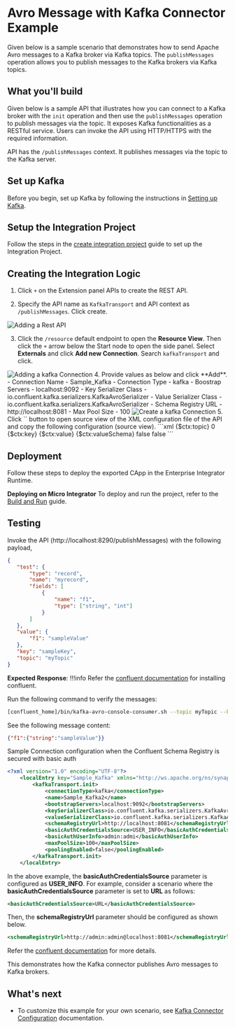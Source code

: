 # Avro Message with Kafka Connector Example

Given below is a sample scenario that demonstrates how to send Apache Avro messages to a Kafka broker via Kafka topics. The `publishMessages` operation allows you to publish messages to the Kafka brokers via Kafka topics.

## What you'll build

Given below is a sample API that illustrates how you can connect to a Kafka broker with the `init` operation and then use the `publishMessages` operation to publish messages via the topic. It exposes Kafka functionalities as a RESTful service. Users can invoke the API using HTTP/HTTPS with the required information.

API has the `/publishMessages` context. It publishes messages via the topic to the Kafka server.

## Set up Kafka

Before you begin, set up Kafka by following the instructions in [Setting up Kafka](setting-up-kafka.md).

## Setup the Integration Project

Follow the steps in the [create integration project]({{base_path}}/develop/create-integration-project/) guide to set up the Integration Project.
## Creating the Integration Logic

1. Click `+` on the Extension panel APIs to create the REST API.

2. Specify the API name as `KafkaTransport` and API context as `/publishMessages`. Click create.

<img src="{{base_path}}/assets/img/integrate/connectors/kafka-avro-example-1.png" title="Adding a Rest API" alt="Adding a Rest API" />

3. Click the `/resource` default endpoint to open the **Resource View**. Then click the `+` arrow below the Start node to open the side panel. Select **Externals** and click **Add new Connection**. Search `kafkaTransport` and click.
<img src="{{base_path}}/assets/img/integrate/connectors/kafka-avro-example-2.png" title="Adding a kafka Connection" alt="Adding a kafka Connection"/>
4. Provide values as below and click **Add**.
    - Connection Name - Sample_Kafka
    - Connection Type - kafka
    - Boostrap Servers - localhost:9092
    - Key Serializer Class - io.confluent.kafka.serializers.KafkaAvroSerializer
    - Value Serializer Class - io.confluent.kafka.serializers.KafkaAvroSerializer
    - Schema Registry URL - http://localhost:8081
    - Max Pool Size - 100

<img src="{{base_path}}/assets/img/integrate/connectors/kafka-avro-example-3.png" title="Create a kafka Connection" alt="Create a kafka Connection"/>
5. Click `</>` button to open source view of the XML configuration file of the API and copy the following configuration (source view).
    ```xml
    <?xml version="1.0" encoding="UTF-8"?>
    <api context="/publishMessages" name="KafkaTransport" xmlns="http://ws.apache.org/ns/synapse">
        <resource methods="POST" uri-template="/">
            <inSequence>
                <property name="valueSchema" expression="json-eval($.test)" scope="default" type="STRING" />
                <property name="value" expression="json-eval($.value)" scope="default" type="STRING" />
                <property name="key" expression="json-eval($.key)" scope="default" type="STRING" />
                <property name="topic" expression="json-eval($.topic)" scope="default" type="STRING" />
                <kafkaTransport.publishMessages configKey="Sample_Kafka">
                    <topic>{$ctx:topic}</topic>
                    <partitionNo>0</partitionNo>
                    <key>{$ctx:key}</key>
                    <value>{$ctx:value}</value>
                    <valueSchema>{$ctx:valueSchema}</valueSchema>
                    <keySchemaSoftDeleted>false</keySchemaSoftDeleted>
                    <valueSchemaSoftDeleted>false</valueSchemaSoftDeleted>
                </kafkaTransport.publishMessages>
		    </inSequence>
            <faultSequence>
            </faultSequence>
        </resource>
    </api>
    ```

## Deployment

Follow these steps to deploy the exported CApp in the Enterprise Integrator Runtime. 

**Deploying on Micro Integrator**
To deploy and run the project, refer to the [Build and Run]({{base_path}}/develop/deploy-artifacts/#build-and-run) guide.
    
## Testing

Invoke the API (http://localhost:8290/publishMessages) with the following payload,

````json
{
   "test": {
       "type": "record",
       "name": "myrecord",
       "fields": [
           {
               "name": "f1",
               "type": ["string", "int"]
           }
       ]
   },
   "value": {
       "f1": "sampleValue"
   },
   "key": "sampleKey",
   "topic": "myTopic"
}
````

**Expected Response**: 
!!!info
    Refer the [confluent documentation](https://docs.confluent.io/platform/current/installation/overview.html) for installing confluent.
   
Run the following command to verify the messages:
````bash
[confluent_home]/bin/kafka-avro-console-consumer.sh --topic myTopic --bootstrap-server localhost:9092 --property print.key=true --from-beginning
````
See the following message content:
````json
{"f1":{"string":"sampleValue"}}
````  
Sample Connection configuration when the Confluent Schema Registry is secured with basic auth

```xml
<?xml version="1.0" encoding="UTF-8"?>
    <localEntry key="Sample_Kafka" xmlns="http://ws.apache.org/ns/synapse">
        <kafkaTransport.init>
            <connectionType>kafka</connectionType>
            <name>Sample_Kafka2</name>
            <bootstrapServers>localhost:9092</bootstrapServers>
            <keySerializerClass>io.confluent.kafka.serializers.KafkaAvroSerializer</keySerializerClass>
            <valueSerializerClass>io.confluent.kafka.serializers.KafkaAvroSerializer</valueSerializerClass>
            <schemaRegistryUrl>http://localhost:8081</schemaRegistryUrl>
            <basicAuthCredentialsSource>USER_INFO</basicAuthCredentialsSource>
            <basicAuthUserInfo>admin:admi</basicAuthUserInfo>
            <maxPoolSize>100</maxPoolSize>
            <poolingEnabled>false</poolingEnabled>
        </kafkaTransport.init>
    </localEntry>
```
In the above example, the <b>basicAuthCredentialsSource</b> parameter is configured as <b>USER_INFO</b>. For example, consider a scenario where the <b>basicAuthCredentialsSource</b> parameter is set to <b>URL</b> as follows:

````xml 
<basicAuthCredentialsSource>URL</basicAuthCredentialsSource>
````

Then, the <b>schemaRegistryUrl</b> parameter should be configured as shown below.

````xml 
<schemaRegistryUrl>http://admin:admin@localhost:8081</schemaRegistryUrl>
````
Refer the [confluent documentation](https://docs.confluent.io/platform/current/schema-registry/serdes-develop/serdes-avro.html) for more details.

This demonstrates how the Kafka connector publishes Avro messages to Kafka brokers.
   
## What's next

* To customize this example for your own scenario, see [Kafka Connector Configuration](kafka-connector-config.md) documentation.
